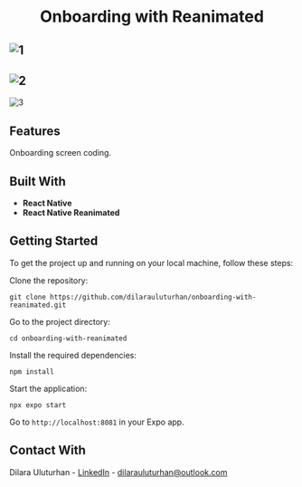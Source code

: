 <div align="center">
  <h1 align="center">Onboarding with Reanimated</h1>
</div>

![1](https://github.com/dilarauluturhan/onboarding-with-reanimated/assets/120499369/dc306c61-7f87-451f-b1df-52ab06769b54)
---
![2](https://github.com/dilarauluturhan/onboarding-with-reanimated/assets/120499369/a0084d67-13ad-4724-8a70-187bebf61315)
---
![3](https://github.com/dilarauluturhan/onboarding-with-reanimated/assets/120499369/74c655b4-4505-4669-b626-38d4b6d4b733)

## Features
Onboarding screen coding.

## Built With
- **React Native**
-  **React Native Reanimated**

## Getting Started
To get the project up and running on your local machine, follow these steps:

Clone the repository:
````
git clone https://github.com/dilarauluturhan/onboarding-with-reanimated.git
````
Go to the project directory:
````
cd onboarding-with-reanimated
````
Install the required dependencies:
````
npm install
````
Start the application:
````
npx expo start
````
Go to `http://localhost:8081` in your Expo app.

## Contact With
Dilara Uluturhan - [LinkedIn](https://www.linkedin.com/in/dilarauluturhan/) - dilarauluturhan@outlook.com
